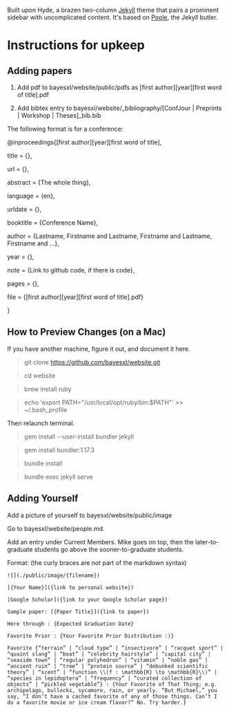 Built upon Hyde, a brazen two-column [Jekyll](http://jekyllrb.com) theme that pairs a prominent sidebar with uncomplicated content. It's based on [Poole](http://getpoole.com), the Jekyll butler.

# Instructions for upkeep

## Adding papers

1. Add pdf to bayesxl/website/public/pdfs as \[first author\]\[year\]\[first word of title\].pdf

2. Add bibtex entry to bayesxl/website/_bibliography/\[ConfJour | Preprints | Workshop | Theses\]_bib.bib 

The following format is for a conference:

@inproceedings{\[first author\]\[year\]\[first word of title\],

title = {},

url = {},

abstract = {The whole thing},

language = {en},

urldate = {},

booktitle = {Conference Name},

author = {Lastname, Firstname and Lastname, Firstname and Lastname, Firstname and ...},

year = {},

note = {Link to github code, if there is code},

pages = {},

file = {\[first author\]\[year\]\[first word of title\].pdf}

}

## How to Preview Changes (on a Mac)

If you have another machine, figure it out, and document it here.

  > git clone https://github.com/bayesxl/website.git
  
  > cd website
  
  > brew install ruby
  
  > echo 'export PATH="/usr/local/opt/ruby/bin:$PATH"' >> ~/.bash_profile

Then relaunch terminal.

  > gem install --user-install bundler jekyll
  
  > gem install bundler:1.17.3
  
  > bundle install
  
  > bundle exec jekyll serve

## Adding Yourself

Add a picture of yourself to bayesxl/website/public/image

Go to bayesxl/website/people.md.

Add an entry under Current Members. Mike goes on top, then the later-to-graduate students go above the sooner-to-graduate students.

Format: (the curly braces are not part of the markdown syntax)

    ![](./public/image/{filename})

    [{Your Name}]({link to personal website})

    [Google Scholar]({link to your Google Scholar page})

    Sample paper: [{Paper Title}]({link to paper})

    Here through : {Expected Graduation Date}

    Favorite Prior : {Your Favorite Prior Distribution :)}

    Favorite {“terrain” | “cloud type” | “insectivore” | “racquet sport” | “quaint slang” | “boat” | “celebrity hairstyle” | “capital city” | “seaside town” | “regular polyhedron” | “vitamin” | “noble gas” | “ancient ruin” | “tree” | “protein source” | “debunked scientific theory” | “scent” | “function \\(f : \mathbb{R} \to \mathbb{R}\\)” | “species in lepidoptera” | “frequency” | “curated collection of objects” | “pickled vegetable”} : {Your Favorite of That Thing; e.g. archipelago, bullocks, sycamore, rain, or yearly. “But Michael,” you say, “I don’t have a cached favorite of any of those things. Can’t I do a favorite movie or ice cream flavor?” No. Try harder.}
